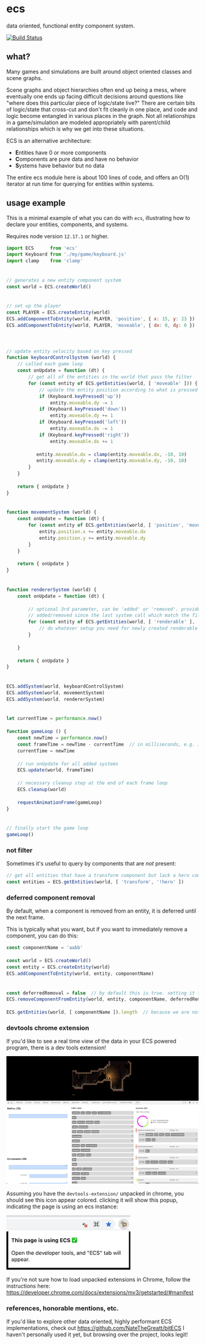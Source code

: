 # ecs

data oriented, functional entity component system.

[![Build Status](https://travis-ci.org/mreinstein/ecs.svg?branch=master)](https://travis-ci.org/mreinstein/ecs)


## what?

Many games and simulations are built around object oriented classes and scene graphs.

Scene graphs and object hierarchies often end up being a mess, where eventually one ends up facing difficult decisions around questions like "where does this particular piece of logic/state live?" There are certain bits of logic/state that cross-cut and don't fit cleanly in one place, and code and logic become entangled in various places in the graph.  Not all relationships in a game/simulation are modeled appropriately with parent/child relationships which is why we get into these situations.


ECS is an alternative architecture:

* **E**ntities have 0 or more components
* **C**omponents are pure data and have no behavior
* **S**ystems have behavior but no data

The entire ecs module here is about 100 lines of code, and offers an O(1) iterator at run time for querying for entities within systems.


## usage example

This is a minimal example of what you can do with `ecs`, illustrating how to declare
your entities, components, and systems.

Requires node version `12.17.1` or higher.

```javascript
import ECS      from 'ecs'
import Keyboard from './my/game/keyboard.js'
import clamp    from 'clamp'


// generates a new entity component system
const world = ECS.createWorld()


// set up the player
const PLAYER = ECS.createEntity(world)
ECS.addComponentToEntity(world, PLAYER, 'position', { x: 15, y: 23 })
ECS.addComponentToEntity(world, PLAYER, 'moveable', { dx: 0, dy: 0 })



// update entity velocity based on key pressed
function keyboardControlSystem (world) {
    // called each game loop
    const onUpdate = function (dt) {
        // get all of the entities in the world that pass the filter
        for (const entity of ECS.getEntities(world, [ 'moveable' ])) {
            // update the entity position according to what is pressed
            if (Keyboard.keyPressed('up'))
                entity.moveable.dy -= 1
            if (Keyboard.keyPressed('down'))
                entity.moveable.dy += 1
            if (Keyboard.keyPressed('left'))
                entity.moveable.dx -= 1
            if (Keyboard.keyPressed('right'))
                entity.moveable.dx += 1

           entity.moveable.dx = clamp(entity.moveable.dx, -10, 10)
           entity.moveable.dy = clamp(entity.moveable.dy, -10, 10)
        }
    }

    return { onUpdate }
}


function movementSystem (world) {
    const onUpdate = function (dt) {
        for (const entity of ECS.getEntities(world, [ 'position', 'moveable' ])) {
            entity.position.x += entity.moveable.dx
            entity.position.y += entity.moveable.dy
        }
    }

    return { onUpdate }
}


function rendererSystem (world) {
    const onUpdate = function (dt) {

        // optional 3rd parameter, can be 'added' or 'removed'. provides the list of entities that were
        // added/removed since the last system call which match the filter
        for (const entity of ECS.getEntities(world, [ 'renderable' ], 'added')) {
            // do whatever setup you need for newly created renderable here
        }

    }

    return { onUpdate }
}


ECS.addSystem(world, keyboardControlSystem)
ECS.addSystem(world, movementSystem)
ECS.addSystem(world, rendererSystem)


let currentTime = performance.now()

function gameLoop () {
    const newTime = performance.now()
    const frameTime = newTime - currentTime  // in milliseconds, e.g. 16.64356
    currentTime = newTime

    // run onUpdate for all added systems
    ECS.update(world, frameTime)

    // necessary cleanup step at the end of each frame loop
    ECS.cleanup(world)

    requestAnimationFrame(gameLoop)
}


// finally start the game loop
gameLoop()
```


### not filter

Sometimes it's useful to query by components that are _not_ present:

```javascript
// get all entities that have a transform component but lack a hero component
const entities = ECS.getEntities(world, [ 'transform', '!hero' ])
```


### deferred component removal

By default, when a component is removed from an entity, it is deferred until the next frame.

This is typically what you want, but if you want to immediately remove a component, you can do this:

```javascript
const componentName = 'aabb'

const world = ECS.createWorld()
const entity = ECS.createEntity(world)
ECS.addComponentToEntity(world, entity, componentName)


const deferredRemoval = false  // by default this is true. setting it to false immediately removes the component
ECS.removeComponentFromEntity(world, entity, componentName, deferredRemoval)

ECS.getEntities(world, [ componentName ]).length  // because we are not deferring the removal, length === 0 
```


### devtools chrome extension

If you'd like to see a real time view of the data in your ECS powered program, there is a dev tools extension!

![alt text](devtools.png "screenshot of the ECS devtools in action")

Assuming you have the `devtools-extension/` unpacked in chrome, you should see this icon appear colored. clicking it will show this popup, indicating the page is using an ecs instance:

![alt text](devtools2.png "screenshot of the ECS devtools in action")


If you're not sure how to load unpacked extensions in Chrome, follow the instructions here: https://developer.chrome.com/docs/extensions/mv3/getstarted/#manifest


### references, honorable mentions, etc.

If you'd like to explore other data oriented, highly performant ECS implementations, check out https://github.com/NateTheGreatt/bitECS I haven't personally used it yet, but browsing over the project, looks legit!
